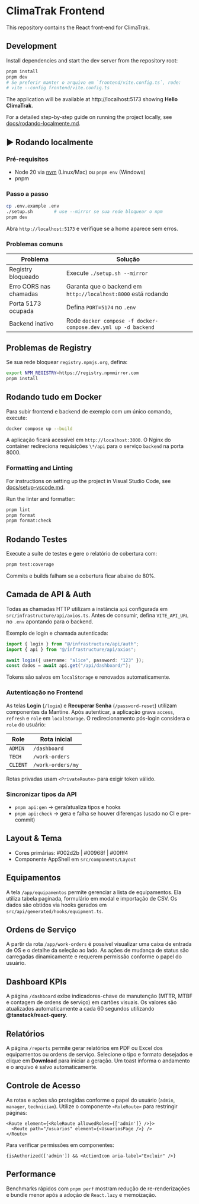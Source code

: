 # ClimaTrak Frontend

This repository contains the React front-end for ClimaTrak.

## Development

Install dependencies and start the dev server from the repository root:

```bash
pnpm install
pnpm dev
# Se preferir manter o arquivo em `frontend/vite.config.ts`, rode:
# vite --config frontend/vite.config.ts
```

The application will be available at http://localhost:5173 showing **Hello ClimaTrak**.

For a detailed step-by-step guide on running the project locally, see [docs/rodando-localmente.md](docs/rodando-localmente.md).

## ▶️ Rodando localmente

### Pré-requisitos

 - Node 20 via [nvm](https://github.com/nvm-sh/nvm) (Linux/Mac) ou `pnpm env` (Windows)
- pnpm

### Passo a passo

```bash
cp .env.example .env
./setup.sh        # use --mirror se sua rede bloquear o npm
pnpm dev
```

Abra `http://localhost:5173` e verifique se a home aparece sem erros.

### Problemas comuns

| Problema | Solução |
| -------- | ------- |
| Registry bloqueado | Execute `./setup.sh --mirror` |
| Erro CORS nas chamadas | Garanta que o backend em `http://localhost:8000` está rodando |
| Porta 5173 ocupada | Defina `PORT=5174` no `.env` |
| Backend inativo | Rode `docker compose -f docker-compose.dev.yml up -d backend` |

## Problemas de Registry

Se sua rede bloquear `registry.npmjs.org`, defina:

```bash
export NPM_REGISTRY=https://registry.npmmirror.com
pnpm install
```

## Rodando tudo em Docker

Para subir frontend e backend de exemplo com um único comando, execute:

```bash
docker compose up --build
```

A aplicação ficará acessível em `http://localhost:3000`. O Nginx do container
redireciona requisições `\*/api` para o serviço `backend` na porta 8000.

### Formatting and Linting

For instructions on setting up the project in Visual Studio Code, see [docs/setup-vscode.md](docs/setup-vscode.md).

Run the linter and formatter:

```bash
pnpm lint
pnpm format
pnpm format:check
```

## Rodando Testes

Execute a suíte de testes e gere o relatório de cobertura com:

```bash
pnpm test:coverage
```

Commits e builds falham se a cobertura ficar abaixo de 80%.

## Camada de API & Auth

Todas as chamadas HTTP utilizam a instância `api` configurada em `src/infrastructure/api/axios.ts`. Antes de consumir, defina `VITE_API_URL` no `.env` apontando para o backend.

Exemplo de login e chamada autenticada:

```ts
import { login } from "@/infrastructure/api/auth";
import { api } from "@/infrastructure/api/axios";

await login({ username: "alice", password: "123" });
const dados = await api.get("/api/dashboard/");
```

Tokens são salvos em `localStorage` e renovados automaticamente.

### Autenticação no Frontend

As telas **Login** (`/login`) e **Recuperar Senha** (`/password-reset`) utilizam componentes da Mantine.
Após autenticar, a aplicação grava `access`, `refresh` e `role` em `localStorage`.
O redirecionamento pós-login considera o `role` do usuário:

| Role     | Rota inicial      |
| -------- | ----------------- |
| `ADMIN`  | `/dashboard`      |
| `TECH`   | `/work-orders`    |
| `CLIENT` | `/work-orders/my` |

Rotas privadas usam `<PrivateRoute>` para exigir token válido.

### Sincronizar tipos da API

- `pnpm api:gen` → gera/atualiza tipos e hooks
- `pnpm api:check` → gera e falha se houver diferenças (usado no CI e pre-commit)

## Layout & Tema

- Cores primárias: #002d2b | #00968f | #00fff4
- Componente AppShell em `src/components/Layout`

## Equipamentos

A tela `/app/equipamentos` permite gerenciar a lista de equipamentos.
Ela utiliza tabela paginada, formulário em modal e importação de CSV.
Os dados são obtidos via hooks gerados em `src/api/generated/hooks/equipment.ts`.

## Ordens de Serviço

A partir da rota `/app/work-orders` é possível visualizar uma caixa de entrada de OS e o detalhe da seleção ao lado. As ações de mudança de status são carregadas dinamicamente e requerem permissão conforme o papel do usuário.

## Dashboard KPIs

A página `/dashboard` exibe indicadores-chave de manutenção (MTTR, MTBF e contagem de ordens de serviço) em cartões visuais. Os valores são atualizados automaticamente a cada 60 segundos utilizando **@tanstack/react-query**.

## Relatórios

A página `/reports` permite gerar relatórios em PDF ou Excel dos equipamentos ou ordens de serviço. Selecione o tipo e formato desejados e clique em **Download** para iniciar a geração. Um toast informa o andamento e o arquivo é salvo automaticamente.

## Controle de Acesso

As rotas e ações são protegidas conforme o papel do usuário (`admin`, `manager`, `technician`). Utilize o componente `<RoleRoute>` para restringir páginas:

```tsx
<Route element={<RoleRoute allowedRoles={['admin']} />}>
  <Route path="/usuarios" element={<UsuariosPage />} />
</Route>
```

Para verificar permissões em componentes:

```tsx
{isAuthorized(['admin']) && <ActionIcon aria-label="Excluir" />}
```

## Performance

Benchmarks rápidos com `pnpm perf` mostram redução de re-renderizações e bundle menor após a adoção de `React.lazy` e memoização.
